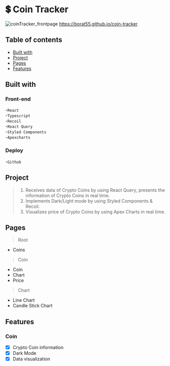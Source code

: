 # 💲 Coin Tracker

![coinTracker_frontpage](https://user-images.githubusercontent.com/86196159/228935020-a7c05de1-fd43-4766-991a-6270c75485b3.gif)
<a href="https://borat55.github.io/coin-tracker">https://borat55.github.io/coin-tracker</a>

##  Table of contents

- [Built with](#built-with)
- [Project](#project)
- [Pages](#pages)
- [Features](#features)

## Built with

### Front-end

-`React`<br />
-`Typescript`<br />
-`Recoil`<br />
-`React Query`<br />
-`Styled Components`<br />
-`Apexcharts`<br />

### Deploy

-`Github`

## Project

> 1. Receives data of Crypto Coins by using React Query, presents the information of Crypto Coins in real time.
> 2. Implements Dark/Light mode by using Styled Components & Recoil.
> 3. Visualizes price of Crypto Coins by using Apex Charts in real time.

## Pages
> Root
- Coins

> Coin
- Coin
- Chart
- Price

> Chart
- Line Chart
- Candle Stick Chart

## Features
### Coin
- [X] Crypto Coin information
- [X] Dark Mode
- [X] Data visualization
